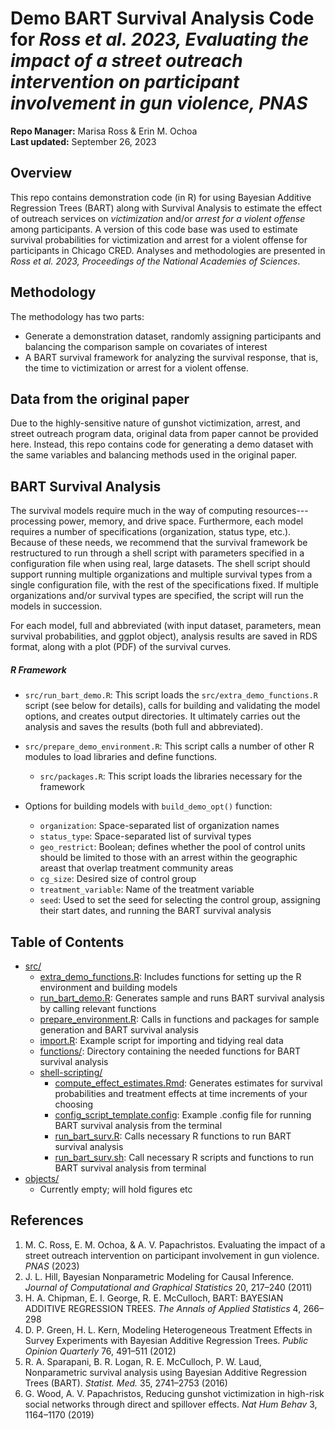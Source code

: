 Demo BART Survival Analysis Code for _Ross et al. 2023, Evaluating the impact of a street outreach intervention on participant involvement in gun violence, PNAS_
================
**Repo Manager:** Marisa Ross & Erin M. Ochoa <br />
**Last updated:** September 26, 2023

## Overview

This repo contains demonstration code (in R) for using Bayesian Additive Regression Trees (BART) along with Survival Analysis to 
estimate the effect of outreach services on *victimization* and/or *arrest for a violent offense* among participants. A version
of this code base was used to estimate survival probabilities for victimization and arrest for a violent offense for participants
in Chicago CRED. Analyses and methodologies are presented in *Ross et al. 2023, Proceedings of the National Academies of Sciences*. 

## Methodology

The methodology has two parts:

- Generate a demonstration dataset, randomly assigning participants and balancing the comparison sample on covariates of interest
- A BART survival framework for analyzing the survival response, that is, the time to victimization or arrest for a violent offense.


## Data from the original paper

Due to the highly-sensitive nature of gunshot victimization, arrest, and street outreach program data, original data from paper cannot
be provided here. Instead, this repo contains code for generating a demo dataset with the same variables and balancing methods used in
the original paper. 

## BART Survival Analysis

The survival models require much in the way of computing resources---processing power, memory, and drive space.  Furthermore, 
each model requires a number of specifications (organization, status type, etc.).  Because of these needs, we recommend that the survival 
framework be restructured to run through a shell script with parameters specified in a configuration file when using real, large datasets. 
The shell script should support running multiple organizations and multiple survival types from a single configuration file, with the rest 
of the specifications fixed.  If multiple organizations and/or survival types are specified, the script will run the models in succession.

For each model, full and abbreviated (with input dataset, parameters, mean survival probabilities, and ggplot object), analysis results are
saved in RDS format, along with a plot (PDF) of the survival curves.


##### R Framework

- `src/run_bart_demo.R`: This script loads the `src/extra_demo_functions.R` script (see below for details), calls for building and validating the
  model options, and creates output directories. It ultimately carries out the analysis and saves the results (both full and abbreviated).

- `src/prepare_demo_environment.R`: This script calls a number of other R modules to load libraries and define functions. 

  - `src/packages.R`: This script loads the libraries necessary for the framework

- Options for building models with `build_demo_opt()` function:
  - `organization`: Space-separated list of organization names
  - `status_type`: Space-separated list of survival types
  - `geo_restrict`: Boolean; defines whether the pool of control units should be limited to those with an arrest within the geographic areast that overlap treatment community areas
  - `cg_size`: Desired size of control group
  - `treatment_variable`: Name of the treatment variable
  - `seed`: Used to set the seed for selecting the control group, assigning their start dates, and running the BART survival analysis
  

## Table of Contents
  - [src/](src/)
      - [extra_demo_functions.R](src/extra_demo_functions.R): Includes functions for setting up the R environment and building models
      - [run_bart_demo.R](src/run_bart_demo.R): Generates sample and runs BART survival analysis by calling relevant functions
      - [prepare_environment.R](src/prepare_environment.R): Calls in functions and packages for sample generation and BART survival analysis
      - [import.R](src/import.R): Example script for importing and tidying real data
      - [functions/](src/functions/): Directory containing the needed functions for BART survival analysis
      - [shell-scripting/](src/shell-scripting)
        - [compute_effect_estimates.Rmd](src/shell-scripting/compute_effect_estimates.Rmd): Generates estimates for survival probabilities and treatment effects at time increments of your choosing
        - [config_script_template.config](src/shell-scripting/config_script_template.config): Example .config file for running BART survival analysis from the terminal
        - [run_bart_surv.R](src/shell-scripting/run_bart_surv.R): Calls necessary R functions to run BART survival analysis
        - [run_bart_surv.sh](src/shell-scripting/run_bart_surv.sh): Call necessary R scripts and functions to run BART survival analysis from terminal  
  - [objects/](objects/)
      - Currently empty; will hold figures etc


## References

1. M. C. Ross, E. M. Ochoa, & A. V. Papachristos. Evaluating the impact of a street outreach intervention on participant involvement in gun violence. *PNAS* (2023)
2. J. L. Hill, Bayesian Nonparametric Modeling for Causal Inference. *Journal of Computational and Graphical Statistics* 20, 217–240 (2011)
3. H. A. Chipman, E. I. George, R. E. McCulloch, BART: BAYESIAN ADDITIVE REGRESSION TREES. *The Annals of Applied Statistics* 4, 266–298
4. D. P. Green, H. L. Kern, Modeling Heterogeneous Treatment Effects in Survey Experiments with Bayesian Additive Regression Trees. *Public Opinion Quarterly* 76, 491–511 (2012)
5. R. A. Sparapani, B. R. Logan, R. E. McCulloch, P. W. Laud, Nonparametric survival analysis using Bayesian Additive Regression Trees (BART). *Statist. Med.* 35, 2741–2753 (2016)
6. G. Wood, A. V. Papachristos, Reducing gunshot victimization in high-risk social networks through direct and spillover effects. *Nat Hum Behav* 3, 1164–1170 (2019)





